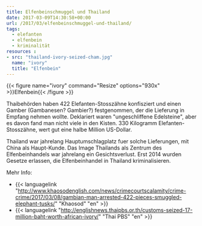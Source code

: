 ```yaml
---
title: Elfenbeinschmuggel und Thailand
date: 2017-03-09T14:30:58+00:00
url: /2017/03/elfenbeinschmuggel-und-thailand/
tags:
  - elefanten
  - elfenbein
  - kriminalität
resources :
- src: "thailand-ivory-seized-cham.jpg"
  name: "ivory"
  title: "Elfenbein"
---
```


{{< figure name="ivory" command="Resize" options="930x" >}}Elfenbein{{< /figure >}}

Thaibehörden haben 422 Elefanten-Stosszähne konfisziert und einen Gamber (Gambanesen? Gambier?) festgenommen, der die Lieferung in Empfang nehmen wollte. Deklariert waren "ungeschliffene Edelsteine", aber es davon fand man nicht viele in den Kisten. 330 Kilogramm Elefanten-Stosszähne, wert gut eine halbe Million US-Dollar.

Thailand war jahrelang Hauptumschlagplatz fuer solche Lieferungen, mit China als Haupt-Kunde. Das Image Thailands als Zentrum des Elfenbeinhandels war jahrelang ein Gesichtsverlust. Erst 2014 wurden Gesetze erlassen, die Elfenbeinhandel in Thailand kriminalisieren.

Mehr Info:

- {{< languagelink "<http://www.khaosodenglish.com/news/crimecourtscalamity/crime-crime/2017/03/08/gambian-man-arrested-422-pieces-smuggled-elephant-tusks/>" "Khaosod" "en" >}}
- {{< languagelink "<http://englishnews.thaipbs.or.th/customs-seized-17-million-baht-worth-african-ivory/>" "Thai PBS" "en" >}}

